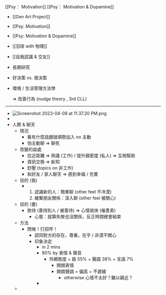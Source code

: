 
[[Psy： Motivation]]
[[Psy： Motivation & Dopamine]]

- [[Gen Art Project]]

- [[Psy: Motivation]]
- [[Psy: Motivation & Dopamine]]

- [[羽球 with 物理]]
- [[自我認識 & 交友]]

- 長期研究
- 好決策 vs. 壞決策
- 環境 / 生活管理方法學
  
  ⇒ 改善行為 (nudge theory , 3rd CLL)

- ---

- ![Screenshot 2023-04-08 at 11.37.20 PM.png](Screenshot_2023-04-08_at_11.37.20_PM_1680968263983_0.png)
-
- 人際 & 聊天
	- 現況
		- 看有什麼話題就順勢加入 no 主動
		- 怕主動聊 => 聊死
	- 改變的益處
		- 拉近距離 => 熟識 (工作) / 提升親密度 (私人) => 互相幫助
		- 資訊交換 => 新知
		- 舒壓 (topics on 非工作)
		- 和好友 / 家人聊天 => 感到幸福 / 充實
	- 目的 (我)
		- 1. 認識新的人：簡單聊 (other feel 不冷漠)
		  2. 維繫朋友關係：深入聊 (other feel 被關心)
	- 目的 (書)
		- 款待 (善待別人 / 被善待) => 心情愉快 (催產素)
			- 心態：就算失敗也沒關係，反正時間總會結束
	- 方法
		- 問候！打招呼！
			- 認同對方的存在，尊重，在乎 / 非漠不關心
			- 印象決定
				- in 2 mins
				- 90% by 表情 & 聲音
					- 外顯態度 = 臉 55% + 聲調 38% + 言語 7%
						- 開朗表情
						- 開朗聲調 = 偏高 + 不遲緩
							- otherwise 心情不太好？難以親近？
				-
	-